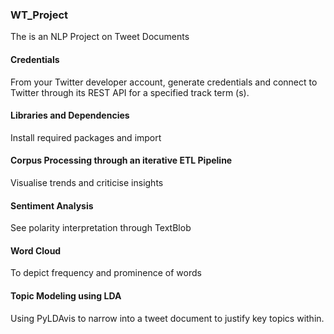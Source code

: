 ### WT_Project
The is an NLP Project on Tweet Documents

#### Credentials
From your Twitter developer account, generate credentials and connect to Twitter through its REST API for a specified track term (s).

#### Libraries and Dependencies
Install required packages and import

#### Corpus Processing through an iterative ETL Pipeline
Visualise trends and criticise insights

#### Sentiment Analysis
See polarity interpretation through TextBlob

#### Word Cloud
To depict frequency and prominence of words

#### Topic Modeling using LDA
Using PyLDAvis to narrow into a tweet document to justify key topics within.
